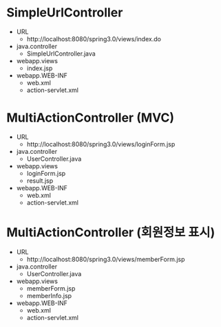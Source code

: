# SimpleUrlController
- URL
	- http://localhost:8080/spring3.0/views/index.do
- java.controller
	- SimpleUrlController.java
- webapp.views
	- index.jsp
- webapp.WEB-INF
	- web.xml
	- action-servlet.xml

# MultiActionController (MVC)
- URL
	- http://localhost:8080/spring3.0/views/loginForm.jsp
- java.controller
	- UserController.java
- webapp.views
	- loginForm.jsp
	- result.jsp
- webapp.WEB-INF
	- web.xml
	- action-servlet.xml

# MultiActionController (회원정보 표시)
- URL
	- http://localhost:8080/spring3.0/views/memberForm.jsp
- java.controller
	- UserController.java
- webapp.views
	- memberForm.jsp
	- memberInfo.jsp
- webapp.WEB-INF
	- web.xml
	- action-servlet.xml
	
	